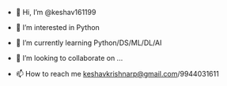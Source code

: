 - 👋 Hi, I’m @keshav161199

- 👀 I’m interested in Python
- 🌱 I’m currently learning Python/DS/ML/DL/AI
- 💞️ I’m looking to collaborate on ...
- 📫 How to reach me keshavkrishnarp@gmail.com/9944031611

<!---
keshav161199/keshav161199 is a ✨ special ✨ repository because its `README.md` (this file) appears on your GitHub profile.
You can click the Preview link to take a look at your changes.
--->
